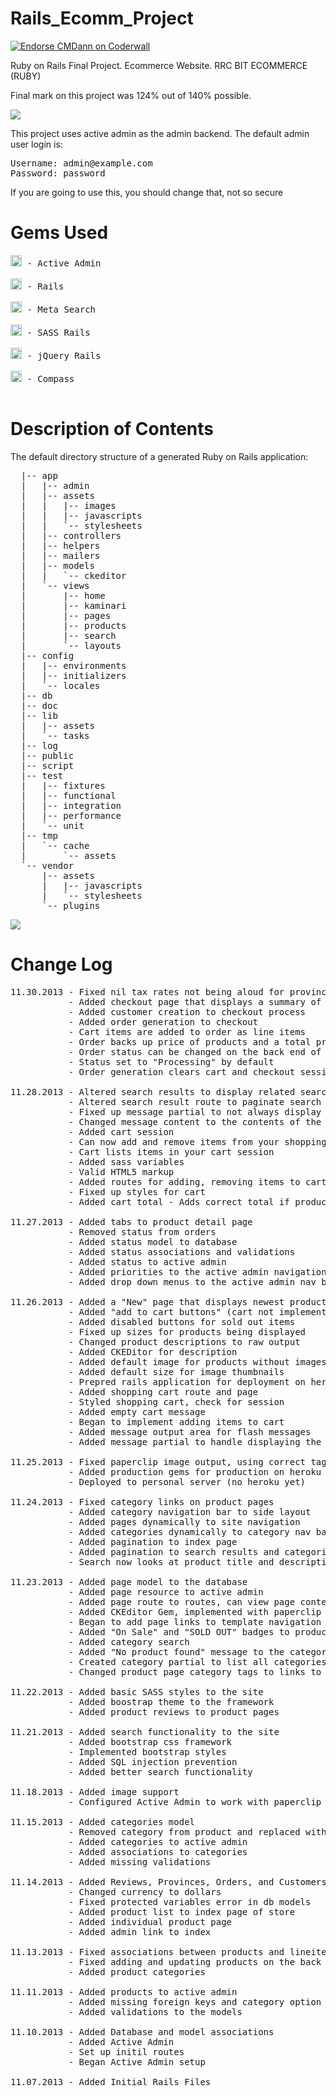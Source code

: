 Rails_Ecomm_Project
===================
<a href="https://coderwall.com/cmdann"><img alt="Endorse CMDann on Coderwall" src="https://api.coderwall.com/cmdann/endorsecount.png" /></a>

<p>Ruby on Rails Final Project. Ecommerce Website. RRC BIT ECOMMERCE (RUBY)</p>
<p>Final mark on this project was 124% out of 140% possible.</p>


<img src="http://www.rrc.mb.ca/images/new_home_page_images/rrc_logo.png">

<p>This project uses active admin as the admin backend. The default admin user login is:</p>
<pre>
Username: admin@example.com
Password: password
</pre>
<p>If you are going to use this, you should change that, not so secure</p>

Gems Used
=========
<pre>
<a href="http://badge.fury.io/rb/activeadmin"><img src="https://badge.fury.io/rb/activeadmin@2x.png" alt="Gem Version" height="18"></a> - Active Admin

<a href="http://badge.fury.io/rb/rails"><img src="https://badge.fury.io/rb/rails@2x.png" alt="Gem Version" height="18"></a> - Rails

<a href="http://badge.fury.io/rb/meta_search"><img src="https://badge.fury.io/rb/meta_search@2x.png" alt="Gem Version" height="18"></a> - Meta Search

<a href="http://badge.fury.io/rb/sass-rails"><img src="https://badge.fury.io/rb/sass-rails@2x.png" alt="Gem Version" height="18"></a> - SASS Rails

<a href="http://badge.fury.io/rb/jquery-rails"><img src="https://badge.fury.io/rb/jquery-rails@2x.png" alt="Gem Version" height="18"></a> - jQuery Rails

<a href="http://badge.fury.io/rb/compass"><img src="https://badge.fury.io/rb/compass@2x.png" alt="Gem Version" height="18"></a> - Compass

</pre>
Description of Contents
======================

The default directory structure of a generated Ruby on Rails application:
<pre>
  |-- app
  |   |-- admin
  |   |-- assets
  |   |   |-- images
  |   |   |-- javascripts
  |   |   `-- stylesheets
  |   |-- controllers
  |   |-- helpers
  |   |-- mailers
  |   |-- models
  |   |   `-- ckeditor
  |   `-- views
  |       |-- home
  |       |-- kaminari
  |       |-- pages
  |       |-- products
  |       |-- search
  |       `-- layouts
  |-- config
  |   |-- environments
  |   |-- initializers
  |   `-- locales
  |-- db
  |-- doc
  |-- lib
  |   |-- assets
  |   `-- tasks
  |-- log
  |-- public
  |-- script
  |-- test
  |   |-- fixtures
  |   |-- functional
  |   |-- integration
  |   |-- performance
  |   `-- unit
  |-- tmp
  |   `-- cache
  |       `-- assets
  `-- vendor
      |-- assets
      |   |-- javascripts
      |   `-- stylesheets
      `-- plugins
</pre> 

<img src="http://cmdann.ca/wp-content/themes/CMDannWPTheme2/images/object973716115.png">

Change Log
==========
<pre>
11.30.2013 - Fixed nil tax rates not being aloud for provinces that don't use a specific tax
           - Added checkout page that displays a summary of information added at cart
           - Added customer creation to checkout process
           - Added order generation to checkout
           - Cart items are added to order as line items
           - Order backs up price of products and a total price based on customer tax rates
           - Order status can be changed on the back end of the site
           - Status set to "Processing" by default
           - Order generation clears cart and checkout session

11.28.2013 - Altered search results to display related search results in the category
           - Altered search result route to paginate search results
           - Fixed up message partial to not always display a message
           - Changed message content to the contents of the flash message
           - Added cart session
           - Can now add and remove items from your shopping cart
           - Cart lists items in your cart session
           - Added sass variables
           - Valid HTML5 markup
           - Added routes for adding, removing items to cart, empty cart
           - Fixed up styles for cart
           - Added cart total - Adds correct total if product is on sale

11.27.2013 - Added tabs to product detail page
           - Removed status from orders
           - Added status model to database
           - Added status associations and validations
           - Added status to active admin
           - Added priorities to the active admin navigation bar
           - Added drop down menus to the active admin nav bar

11.26.2013 - Added a "New" page that displays newest products
           - Added "add to cart buttons" (cart not implemented)
           - Added disabled buttons for sold out items
           - Fixed up sizes for products being displayed
           - Changed product descriptions to raw output
           - Added CKEDitor for description
           - Added default image for products without images added
           - Added default size for image thumbnails
           - Prepred rails application for deployment on heroku
           - Added shopping cart route and page
           - Styled shopping cart, check for session
           - Added empty cart message
           - Began to implement adding items to cart
           - Added message output area for flash messages
           - Added message partial to handle displaying the correct message

11.25.2013 - Fixed paperclip image output, using correct tags
           - Added production gems for production on heroku
           - Deployed to personal server (no heroku yet)

11.24.2013 - Fixed category links on product pages
           - Added category navigation bar to side layout
           - Added pages dynamically to site navigation
           - Added categories dynamically to category nav bar
           - Added pagination to index page
           - Added pagination to search results and categories
           - Search now looks at product title and description

11.23.2013 - Added page model to the database
           - Added page resource to active admin
           - Added page route to routes, can view page content from partial
           - Added CKEditor Gem, implemented with paperclip and active admin
           - Began to add page links to template navigation bar. (hard coded for now)
           - Added "On Sale" and "SOLD OUT" badges to products
           - Added category search
           - Added "No product found" message to the category search
           - Created category partial to list all categories
           - Changed product page category tags to links to category search

11.22.2013 - Added basic SASS styles to the site
           - Added boostrap theme to the framework
           - Added product reviews to product pages

11.21.2013 - Added search functionality to the site
           - Added bootstrap css framework
           - Implemented bootstrap styles
           - Added SQL injection prevention
           - Added better search functionality

11.18.2013 - Added image support
           - Configured Active Admin to work with paperclip

11.15.2013 - Added categories model
           - Removed category from product and replaced with category_id
           - Added categories to active admin
           - Added associations to categories
           - Added missing validations
           
11.14.2013 - Added Reviews, Provinces, Orders, and Customers to admin panel.
           - Changed currency to dollars
           - Fixed protected variables error in db models
           - Added product list to index page of store
           - Added individual product page
           - Added admin link to index
           
11.13.2013 - Fixed associations between products and lineitems
           - Fixed adding and updating products on the back end of the site
           - Added product categories
           
11.11.2013 - Added products to active admin
           - Added missing foreign keys and category option to products
           - Added validations to the models

11.10.2013 - Added Database and model associations
           - Added Active Admin
           - Set up initil routes
           - Began Active Admin setup
           
11.07.2013 - Added Initial Rails Files
</pre>

